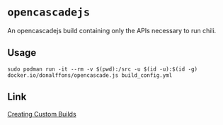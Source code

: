 # `opencascadejs`

An opencascadejs build containing only the APIs necessary to run chili.

## Usage

```shell
sudo podman run -it --rm -v $(pwd):/src -u $(id -u):$(id -g) docker.io/donalffons/opencascade.js build_config.yml
```

## Link

[Creating Custom Builds](https://ocjs.org/docs/app-dev-workflow/custom-builds)